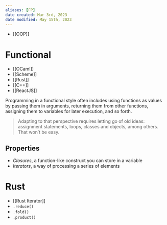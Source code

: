 ```yaml
---
aliases: [FP]
date created: Mar 3rd, 2023
date modified: May 15th, 2023
---
```

- [[OOP]]

# Functional
- [[OCaml]]
- [[Scheme]]
- [[Rust]]
- [[C++]]
- [[ReactJS]]

Programming in a functional style often includes using functions as values by passing them in arguments, returning them from other functions, assigning them to variables for later execution, and so forth.

> Adapting to that perspective requires letting go of old ideas: assignment statements, loops, classes and objects, among others. That won’t be easy.

## Properties
- _Closures_, a function-like construct you can store in a variable
- _Iterators_, a way of processing a series of elements

# Rust
- [[Rust Iterator]]
- `.reduce()`
- `.fold()`
- `.product()`